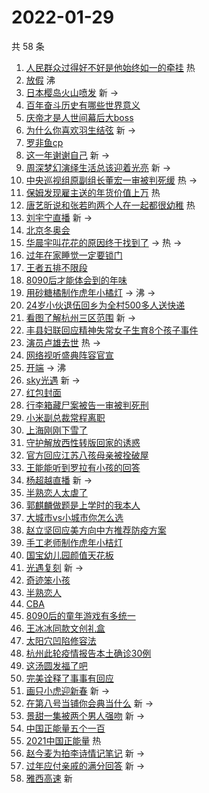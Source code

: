 # 2022-01-29

共 58 条

<!-- BEGIN -->
<!-- 最后更新时间 Sat Jan 29 2022 06:13:22 GMT+0800 (China Standard Time) -->

1. [人民群众过得好不好是他始终如一的牵挂](https://s.weibo.com//weibo?q=%23%E4%BA%BA%E6%B0%91%E7%BE%A4%E4%BC%97%E8%BF%87%E5%BE%97%E5%A5%BD%E4%B8%8D%E5%A5%BD%E6%98%AF%E4%BB%96%E5%A7%8B%E7%BB%88%E5%A6%82%E4%B8%80%E7%9A%84%E7%89%B5%E6%8C%82%23&Refer=new_time)
   热
1. [放假](https://s.weibo.com//weibo?q=%E6%94%BE%E5%81%87&Refer=top) 沸
1. [日本樱岛火山喷发](https://s.weibo.com//weibo?q=%23%E6%97%A5%E6%9C%AC%E6%A8%B1%E5%B2%9B%E7%81%AB%E5%B1%B1%E5%96%B7%E5%8F%91%23&Refer=top)
   新 ->
1. [百年奋斗历史有哪些世界意义](https://s.weibo.com//weibo?q=%23%E7%99%BE%E5%B9%B4%E5%A5%8B%E6%96%97%E5%8E%86%E5%8F%B2%E6%9C%89%E5%93%AA%E4%BA%9B%E4%B8%96%E7%95%8C%E6%84%8F%E4%B9%89%23&Refer=top)
1. [庆帝才是人世间幕后大boss](https://s.weibo.com//weibo?q=%23%E5%BA%86%E5%B8%9D%E6%89%8D%E6%98%AF%E4%BA%BA%E4%B8%96%E9%97%B4%E5%B9%95%E5%90%8E%E5%A4%A7boss%23&Refer=top)
1. [为什么你喜欢羽生结弦](https://s.weibo.com//weibo?q=%23%E4%B8%BA%E4%BB%80%E4%B9%88%E4%BD%A0%E5%96%9C%E6%AC%A2%E7%BE%BD%E7%94%9F%E7%BB%93%E5%BC%A6%23&Refer=top)
   新 ->
1. [罗非鱼cp](https://s.weibo.com//weibo?q=%E7%BD%97%E9%9D%9E%E9%B1%BCcp&Refer=top)
1. [这一年谢谢自己](https://s.weibo.com//weibo?q=%23%E8%BF%99%E4%B8%80%E5%B9%B4%E8%B0%A2%E8%B0%A2%E8%87%AA%E5%B7%B1%23&Refer=top)
   新 ->
1. [周深梦幻演绎生活总该迎着光亮](https://s.weibo.com//weibo?q=%23%E5%91%A8%E6%B7%B1%E6%A2%A6%E5%B9%BB%E6%BC%94%E7%BB%8E%E7%94%9F%E6%B4%BB%E6%80%BB%E8%AF%A5%E8%BF%8E%E7%9D%80%E5%85%89%E4%BA%AE%23&Refer=top)
   新 ->
1. [中央巡视组原副组长董宏一审被判死缓](https://s.weibo.com//weibo?q=%23%E4%B8%AD%E5%A4%AE%E5%B7%A1%E8%A7%86%E7%BB%84%E5%8E%9F%E5%89%AF%E7%BB%84%E9%95%BF%E8%91%A3%E5%AE%8F%E4%B8%80%E5%AE%A1%E8%A2%AB%E5%88%A4%E6%AD%BB%E7%BC%93%23&Refer=top)
   热 ->
1. [保姆发现雇主送的年货价值上万](https://s.weibo.com//weibo?q=%23%E4%BF%9D%E5%A7%86%E5%8F%91%E7%8E%B0%E9%9B%87%E4%B8%BB%E9%80%81%E7%9A%84%E5%B9%B4%E8%B4%A7%E4%BB%B7%E5%80%BC%E4%B8%8A%E4%B8%87%23&Refer=top)
   热
1. [唐艺昕说和张若昀两个人在一起都很幼稚](https://s.weibo.com//weibo?q=%23%E5%94%90%E8%89%BA%E6%98%95%E8%AF%B4%E5%92%8C%E5%BC%A0%E8%8B%A5%E6%98%80%E4%B8%A4%E4%B8%AA%E4%BA%BA%E5%9C%A8%E4%B8%80%E8%B5%B7%E9%83%BD%E5%BE%88%E5%B9%BC%E7%A8%9A%23&Refer=top)
   热
1. [刘宇宁直播](https://s.weibo.com//weibo?q=%23%E5%88%98%E5%AE%87%E5%AE%81%E7%9B%B4%E6%92%AD%23&Refer=top)
   新 ->
1. [北京冬奥会](https://s.weibo.com//weibo?q=%E5%8C%97%E4%BA%AC%E5%86%AC%E5%A5%A5%E4%BC%9A&Refer=top)
1. [华晨宇叫花花的原因终于找到了](https://s.weibo.com//weibo?q=%23%E5%8D%8E%E6%99%A8%E5%AE%87%E5%8F%AB%E8%8A%B1%E8%8A%B1%E7%9A%84%E5%8E%9F%E5%9B%A0%E7%BB%88%E4%BA%8E%E6%89%BE%E5%88%B0%E4%BA%86%23&Refer=top)
   -> 热 ->
1. [过年在家睡觉一定要锁门](https://s.weibo.com//weibo?q=%23%E8%BF%87%E5%B9%B4%E5%9C%A8%E5%AE%B6%E7%9D%A1%E8%A7%89%E4%B8%80%E5%AE%9A%E8%A6%81%E9%94%81%E9%97%A8%23&Refer=top)
1. [王者五排不限段](https://s.weibo.com//weibo?q=%23%E7%8E%8B%E8%80%85%E4%BA%94%E6%8E%92%E4%B8%8D%E9%99%90%E6%AE%B5%23&Refer=top)
1. [8090后才能体会到的年味](https://s.weibo.com//weibo?q=%238090%E5%90%8E%E6%89%8D%E8%83%BD%E4%BD%93%E4%BC%9A%E5%88%B0%E7%9A%84%E5%B9%B4%E5%91%B3%23&Refer=top)
1. [用砂糖橘制作虎年小橘灯](https://s.weibo.com//weibo?q=%23%E7%94%A8%E7%A0%82%E7%B3%96%E6%A9%98%E5%88%B6%E4%BD%9C%E8%99%8E%E5%B9%B4%E5%B0%8F%E6%A9%98%E7%81%AF%23&Refer=top)
   -> 沸 ->
1. [24岁小伙退伍回乡为全村500多人送快递](https://s.weibo.com//weibo?q=%2324%E5%B2%81%E5%B0%8F%E4%BC%99%E9%80%80%E4%BC%8D%E5%9B%9E%E4%B9%A1%E4%B8%BA%E5%85%A8%E6%9D%91500%E5%A4%9A%E4%BA%BA%E9%80%81%E5%BF%AB%E9%80%92%23&Refer=top)
1. [看图了解杭州三区范围](https://s.weibo.com//weibo?q=%23%E7%9C%8B%E5%9B%BE%E4%BA%86%E8%A7%A3%E6%9D%AD%E5%B7%9E%E4%B8%89%E5%8C%BA%E8%8C%83%E5%9B%B4%23&Refer=top)
   新 ->
1. [丰县妇联回应精神失常女子生育8个孩子事件](https://s.weibo.com//weibo?q=%23%E4%B8%B0%E5%8E%BF%E5%A6%87%E8%81%94%E5%9B%9E%E5%BA%94%E7%B2%BE%E7%A5%9E%E5%A4%B1%E5%B8%B8%E5%A5%B3%E5%AD%90%E7%94%9F%E8%82%B28%E4%B8%AA%E5%AD%A9%E5%AD%90%E4%BA%8B%E4%BB%B6%23&Refer=top)
1. [演员卢雄去世](https://s.weibo.com//weibo?q=%23%E6%BC%94%E5%91%98%E5%8D%A2%E9%9B%84%E5%8E%BB%E4%B8%96%23&Refer=top)
   热 ->
1. [网络视听盛典阵容官宣](https://s.weibo.com//weibo?q=%23%E7%BD%91%E7%BB%9C%E8%A7%86%E5%90%AC%E7%9B%9B%E5%85%B8%E9%98%B5%E5%AE%B9%E5%AE%98%E5%AE%A3%23&Refer=top)
1. [开端](https://s.weibo.com//weibo?q=%E5%BC%80%E7%AB%AF&Refer=top) -> 沸
1. [sky光遇](https://s.weibo.com//weibo?q=%23sky%E5%85%89%E9%81%87%23&Refer=top) 新
   ->
1. [红包封面](https://s.weibo.com//weibo?q=%23%E7%BA%A2%E5%8C%85%E5%B0%81%E9%9D%A2%23&Refer=top)
1. [行李箱藏尸案被告一审被判死刑](https://s.weibo.com//weibo?q=%23%E8%A1%8C%E6%9D%8E%E7%AE%B1%E8%97%8F%E5%B0%B8%E6%A1%88%E8%A2%AB%E5%91%8A%E4%B8%80%E5%AE%A1%E8%A2%AB%E5%88%A4%E6%AD%BB%E5%88%91%23&Refer=top)
1. [小米副总裁常程离职](https://s.weibo.com//weibo?q=%23%E5%B0%8F%E7%B1%B3%E5%89%AF%E6%80%BB%E8%A3%81%E5%B8%B8%E7%A8%8B%E7%A6%BB%E8%81%8C%23&Refer=top)
1. [上海刚刚下雪了](https://s.weibo.com//weibo?q=%23%E4%B8%8A%E6%B5%B7%E5%88%9A%E5%88%9A%E4%B8%8B%E9%9B%AA%E4%BA%86%23&Refer=top)
1. [守护解放西性转版回家的诱惑](https://s.weibo.com//weibo?q=%23%E5%AE%88%E6%8A%A4%E8%A7%A3%E6%94%BE%E8%A5%BF%E6%80%A7%E8%BD%AC%E7%89%88%E5%9B%9E%E5%AE%B6%E7%9A%84%E8%AF%B1%E6%83%91%23&Refer=top)
1. [官方回应江苏八孩母亲被拴破屋](https://s.weibo.com//weibo?q=%23%E5%AE%98%E6%96%B9%E5%9B%9E%E5%BA%94%E6%B1%9F%E8%8B%8F%E5%85%AB%E5%AD%A9%E6%AF%8D%E4%BA%B2%E8%A2%AB%E6%8B%B4%E7%A0%B4%E5%B1%8B%23&Refer=top)
1. [王能能听到罗拉有小孩的回答](https://s.weibo.com//weibo?q=%23%E7%8E%8B%E8%83%BD%E8%83%BD%E5%90%AC%E5%88%B0%E7%BD%97%E6%8B%89%E6%9C%89%E5%B0%8F%E5%AD%A9%E7%9A%84%E5%9B%9E%E7%AD%94%23&Refer=top)
1. [杨超越直播](https://s.weibo.com//weibo?q=%23%E6%9D%A8%E8%B6%85%E8%B6%8A%E7%9B%B4%E6%92%AD%23&Refer=top)
   新 ->
1. [半熟恋人太虐了](https://s.weibo.com//weibo?q=%23%E5%8D%8A%E7%86%9F%E6%81%8B%E4%BA%BA%E5%A4%AA%E8%99%90%E4%BA%86%23&Refer=top)
1. [郭麒麟做题是上学时的我本人](https://s.weibo.com//weibo?q=%23%E9%83%AD%E9%BA%92%E9%BA%9F%E5%81%9A%E9%A2%98%E6%98%AF%E4%B8%8A%E5%AD%A6%E6%97%B6%E7%9A%84%E6%88%91%E6%9C%AC%E4%BA%BA%23&Refer=top)
1. [大城市vs小城市你怎么选](https://s.weibo.com//weibo?q=%23%E5%A4%A7%E5%9F%8E%E5%B8%82vs%E5%B0%8F%E5%9F%8E%E5%B8%82%E4%BD%A0%E6%80%8E%E4%B9%88%E9%80%89%23&Refer=top)
1. [赵立坚回应美方向中方推荐防疫方案](https://s.weibo.com//weibo?q=%23%E8%B5%B5%E7%AB%8B%E5%9D%9A%E5%9B%9E%E5%BA%94%E7%BE%8E%E6%96%B9%E5%90%91%E4%B8%AD%E6%96%B9%E6%8E%A8%E8%8D%90%E9%98%B2%E7%96%AB%E6%96%B9%E6%A1%88%23&Refer=top)
1. [手工老师制作虎年小桔灯](https://s.weibo.com//weibo?q=%23%E6%89%8B%E5%B7%A5%E8%80%81%E5%B8%88%E5%88%B6%E4%BD%9C%E8%99%8E%E5%B9%B4%E5%B0%8F%E6%A1%94%E7%81%AF%23&Refer=top)
1. [国宝幼儿园颜值天花板](https://s.weibo.com//weibo?q=%23%E5%9B%BD%E5%AE%9D%E5%B9%BC%E5%84%BF%E5%9B%AD%E9%A2%9C%E5%80%BC%E5%A4%A9%E8%8A%B1%E6%9D%BF%23&Refer=top)
1. [光遇复刻](https://s.weibo.com//weibo?q=%E5%85%89%E9%81%87%E5%A4%8D%E5%88%BB&Refer=top)
   新 ->
1. [奇迹笨小孩](https://s.weibo.com//weibo?q=%E5%A5%87%E8%BF%B9%E7%AC%A8%E5%B0%8F%E5%AD%A9&Refer=top)
1. [半熟恋人](https://s.weibo.com//weibo?q=%E5%8D%8A%E7%86%9F%E6%81%8B%E4%BA%BA&Refer=top)
1. [CBA](https://s.weibo.com//weibo?q=CBA&Refer=top)
1. [8090后的童年游戏有多统一](https://s.weibo.com//weibo?q=%238090%E5%90%8E%E7%9A%84%E7%AB%A5%E5%B9%B4%E6%B8%B8%E6%88%8F%E6%9C%89%E5%A4%9A%E7%BB%9F%E4%B8%80%23&Refer=top)
1. [王冰冰同款文创礼盒](https://s.weibo.com//weibo?q=%23%E7%8E%8B%E5%86%B0%E5%86%B0%E5%90%8C%E6%AC%BE%E6%96%87%E5%88%9B%E7%A4%BC%E7%9B%92%23&Refer=top)
1. [太阳穴凹陷修容法](https://s.weibo.com//weibo?q=%23%E5%A4%AA%E9%98%B3%E7%A9%B4%E5%87%B9%E9%99%B7%E4%BF%AE%E5%AE%B9%E6%B3%95%23&Refer=top)
1. [杭州此轮疫情报告本土确诊30例](https://s.weibo.com//weibo?q=%23%E6%9D%AD%E5%B7%9E%E6%AD%A4%E8%BD%AE%E7%96%AB%E6%83%85%E6%8A%A5%E5%91%8A%E6%9C%AC%E5%9C%9F%E7%A1%AE%E8%AF%8A30%E4%BE%8B%23&Refer=top)
1. [这汤圆发福了吧](https://s.weibo.com//weibo?q=%23%E8%BF%99%E6%B1%A4%E5%9C%86%E5%8F%91%E7%A6%8F%E4%BA%86%E5%90%A7%23&Refer=top)
1. [完美诠释了事事有回应](https://s.weibo.com//weibo?q=%23%E5%AE%8C%E7%BE%8E%E8%AF%A0%E9%87%8A%E4%BA%86%E4%BA%8B%E4%BA%8B%E6%9C%89%E5%9B%9E%E5%BA%94%23&Refer=top)
1. [画只小虎迎新春](https://s.weibo.com//weibo?q=%23%E7%94%BB%E5%8F%AA%E5%B0%8F%E8%99%8E%E8%BF%8E%E6%96%B0%E6%98%A5%23&Refer=top)
   新 ->
1. [在第八号当铺你会典当什么](https://s.weibo.com//weibo?q=%E5%9C%A8%E7%AC%AC%E5%85%AB%E5%8F%B7%E5%BD%93%E9%93%BA%E4%BD%A0%E4%BC%9A%E5%85%B8%E5%BD%93%E4%BB%80%E4%B9%88&Refer=top)
   新 ->
1. [景甜一集被两个男人强吻](https://s.weibo.com//weibo?q=%23%E6%99%AF%E7%94%9C%E4%B8%80%E9%9B%86%E8%A2%AB%E4%B8%A4%E4%B8%AA%E7%94%B7%E4%BA%BA%E5%BC%BA%E5%90%BB%23&Refer=top)
   新 ->
1. [中国正能量五个一百](https://s.weibo.com//weibo?q=%23%E4%B8%AD%E5%9B%BD%E6%AD%A3%E8%83%BD%E9%87%8F%E4%BA%94%E4%B8%AA%E4%B8%80%E7%99%BE%23&Refer=top)
1. [2021中国正能量](https://s.weibo.com//weibo?q=%232021%E4%B8%AD%E5%9B%BD%E6%AD%A3%E8%83%BD%E9%87%8F%23&Refer=new_time)
   热
1. [赵今麦为拍李诗情记笔记](https://s.weibo.com//weibo?q=%23%E8%B5%B5%E4%BB%8A%E9%BA%A6%E4%B8%BA%E6%8B%8D%E6%9D%8E%E8%AF%97%E6%83%85%E8%AE%B0%E7%AC%94%E8%AE%B0%23&Refer=top)
   新 ->
1. [过年应付亲戚的满分回答](https://s.weibo.com//weibo?q=%23%E8%BF%87%E5%B9%B4%E5%BA%94%E4%BB%98%E4%BA%B2%E6%88%9A%E7%9A%84%E6%BB%A1%E5%88%86%E5%9B%9E%E7%AD%94%23&Refer=top)
   新 ->
1. [雅西高速](https://s.weibo.com//weibo?q=%E9%9B%85%E8%A5%BF%E9%AB%98%E9%80%9F&Refer=top)
   新

<!-- END -->
